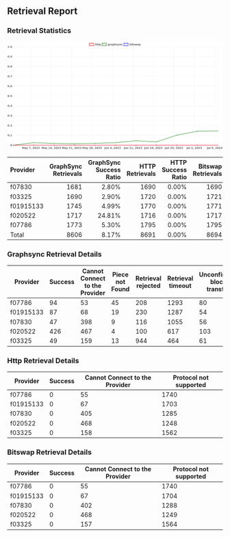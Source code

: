 ## Retrieval Report
### Retrieval Statistics
<img src="https://raw.githubusercontent.com/data-preservation-programs/filplus-checker-assets/main/filecoin-project/filecoin-plus-large-datasets/issues/1910/1689322756612.png"/>

| Provider  | GraphSync Retrievals | GraphSync Success Ratio | HTTP Retrievals | HTTP Success Ratio | Bitswap Retrievals | Bitswap Success Ratio |
| :-------- | -------------------: | ----------------------: | --------------: | -----------------: | -----------------: | --------------------: |
| f07830    |                 1681 |                   2.80% |            1690 |              0.00% |               1690 |                 0.00% |
| f03325    |                 1690 |                   2.90% |            1720 |              0.00% |               1721 |                 0.00% |
| f01915133 |                 1745 |                   4.99% |            1770 |              0.00% |               1771 |                 0.00% |
| f020522   |                 1717 |                  24.81% |            1716 |              0.00% |               1717 |                 0.00% |
| f07786    |                 1773 |                   5.30% |            1795 |              0.00% |               1795 |                 0.00% |
| Total     |                 8606 |                   8.17% |            8691 |              0.00% |               8694 |                 0.00% |

### Graphsync Retrieval Details
| Provider  | Success | Cannot Connect to the Provider | Piece not Found | Retrieval rejected | Retrieval timeout | Unconfirmed block transfer |
| --------- | ------- | ------------------------------ | --------------- | ------------------ | ----------------- | -------------------------- |
| f07786    | 94      | 53                             | 45              | 208                | 1293              | 80                         |
| f01915133 | 87      | 68                             | 19              | 230                | 1287              | 54                         |
| f07830    | 47      | 398                            | 9               | 116                | 1055              | 56                         |
| f020522   | 426     | 467                            | 4               | 100                | 617               | 103                        |
| f03325    | 49      | 159                            | 13              | 944                | 464               | 61                         |

### Http Retrieval Details
| Provider  | Success | Cannot Connect to the Provider | Protocol not supported |
| --------- | ------- | ------------------------------ | ---------------------- |
| f07786    | 0       | 55                             | 1740                   |
| f01915133 | 0       | 67                             | 1703                   |
| f07830    | 0       | 405                            | 1285                   |
| f020522   | 0       | 468                            | 1248                   |
| f03325    | 0       | 158                            | 1562                   |

### Bitswap Retrieval Details
| Provider  | Success | Cannot Connect to the Provider | Protocol not supported |
| --------- | ------- | ------------------------------ | ---------------------- |
| f07786    | 0       | 55                             | 1740                   |
| f01915133 | 0       | 67                             | 1704                   |
| f07830    | 0       | 402                            | 1288                   |
| f020522   | 0       | 468                            | 1249                   |
| f03325    | 0       | 157                            | 1564                   |
